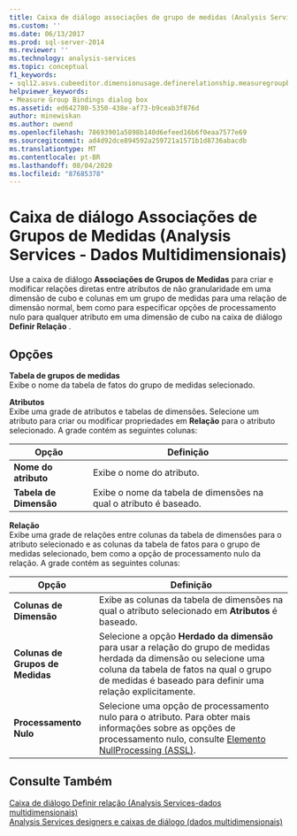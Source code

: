 ```yaml
---
title: Caixa de diálogo associações de grupo de medidas (Analysis Services-dados multidimensionais) | Microsoft Docs
ms.custom: ''
ms.date: 06/13/2017
ms.prod: sql-server-2014
ms.reviewer: ''
ms.technology: analysis-services
ms.topic: conceptual
f1_keywords:
- sql12.asvs.cubeeditor.dimensionusage.definerelationship.measuregroupbindings.f1
helpviewer_keywords:
- Measure Group Bindings dialog box
ms.assetid: ed642780-5350-438e-af73-b9ceab3f876d
author: minewiskan
ms.author: owend
ms.openlocfilehash: 78693901a5898b140d6efeed16b6f0eaa7577e69
ms.sourcegitcommit: ad4d92dce894592a259721a1571b1d8736abacdb
ms.translationtype: MT
ms.contentlocale: pt-BR
ms.lasthandoff: 08/04/2020
ms.locfileid: "87685378"
---
```

# <a name="measure-group-bindings-dialog-box-analysis-services---multidimensional-data"></a>Caixa de diálogo Associações de Grupos de Medidas (Analysis Services - Dados Multidimensionais)
  Use a caixa de diálogo **Associações de Grupos de Medidas** para criar e modificar relações diretas entre atributos de não granularidade em uma dimensão de cubo e colunas em um grupo de medidas para uma relação de dimensão normal, bem como para especificar opções de processamento nulo para qualquer atributo em uma dimensão de cubo na caixa de diálogo **Definir Relação** .  
  
## <a name="options"></a>Opções  
 **Tabela de grupos de medidas**  
 Exibe o nome da tabela de fatos do grupo de medidas selecionado.  
  
 **Atributos**  
 Exibe uma grade de atributos e tabelas de dimensões. Selecione um atributo para criar ou modificar propriedades em **Relação** para o atributo selecionado. A grade contém as seguintes colunas:  
  
|Opção|Definição|  
|------------|----------------|  
|**Nome do atributo**|Exibe o nome do atributo.|  
|**Tabela de Dimensão**|Exibe o nome da tabela de dimensões na qual o atributo é baseado.|  
  
 **Relação**  
 Exibe uma grade de relações entre colunas da tabela de dimensões para o atributo selecionado e as colunas da tabela de fatos para o grupo de medidas selecionado, bem como a opção de processamento nulo da relação. A grade contém as seguintes colunas:  
  
|Opção|Definição|  
|------------|----------------|  
|**Colunas de Dimensão**|Exibe as colunas da tabela de dimensões na qual o atributo selecionado em **Atributos** é baseado.|  
|**Colunas de Grupos de Medidas**|Selecione a opção **Herdado da dimensão** para usar a relação do grupo de medidas herdada da dimensão ou selecione uma coluna da tabela de fatos na qual o grupo de medidas é baseado para definir uma relação explicitamente.|  
|**Processamento Nulo**|Selecione uma opção de processamento nulo para o atributo. Para obter mais informações sobre as opções de processamento nulo, consulte [Elemento NullProcessing &#40;ASSL&#41;](https://docs.microsoft.com/bi-reference/assl/properties/nullprocessing-element-assl).|  
  
## <a name="see-also"></a>Consulte Também  
 [Caixa de diálogo Definir relação &#40;Analysis Services-dados multidimensionais&#41;](define-relationship-dialog-box-analysis-services-multidimensional-data.md)   
 [Analysis Services designers e caixas de diálogo &#40;dados multidimensionais&#41;](analysis-services-designers-and-dialog-boxes-multidimensional-data.md)  
  
  
